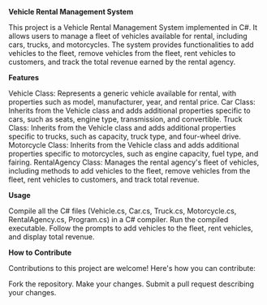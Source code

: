 **Vehicle Rental Management System**

This project is a Vehicle Rental Management System implemented in C#. It allows users to manage a fleet of vehicles available for rental, including cars, trucks, and motorcycles. The system provides functionalities to add vehicles to the fleet, remove vehicles from the fleet, rent vehicles to customers, and track the total revenue earned by the rental agency.

**Features**

Vehicle Class: Represents a generic vehicle available for rental, with properties such as model, manufacturer, year, and rental price.
Car Class: Inherits from the Vehicle class and adds additional properties specific to cars, such as seats, engine type, transmission, and convertible.
Truck Class: Inherits from the Vehicle class and adds additional properties specific to trucks, such as capacity, truck type, and four-wheel drive.
Motorcycle Class: Inherits from the Vehicle class and adds additional properties specific to motorcycles, such as engine capacity, fuel type, and fairing.
RentalAgency Class: Manages the rental agency's fleet of vehicles, including methods to add vehicles to the fleet, remove vehicles from the fleet, rent vehicles to customers, and track total revenue.

**Usage**

Compile all the C# files (Vehicle.cs, Car.cs, Truck.cs, Motorcycle.cs, RentalAgency.cs, Program.cs) in a C# compiler.
Run the compiled executable.
Follow the prompts to add vehicles to the fleet, rent vehicles, and display total revenue.

**How to Contribute**

Contributions to this project are welcome! Here's how you can contribute:

Fork the repository.
Make your changes.
Submit a pull request describing your changes.
